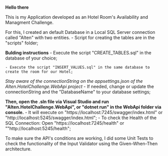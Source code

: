 **Hello there**

This is my Application developed as an Hotel Room's Availability and Managment Challenge.

For this, I created an default Database in a Local SQL Server connection called "Alten" with two entities.
    - Script for creating the tables are in the "scripts" folder;


**Bulding instructions**
    - Execute the script "CREATE_TABLES.sql" in the database of your choice;

    - Execute the script "INSERT_VALUES.sql" in the same database to create the room for our Hotel;
    
*Stay aware of the connectionString on the appsettings.json of the Alten.HotelChallenge.WebApi project*
    - If needed, change or update the connectionString and the "DatabaseName" to your database settings;

**Then, open the .sln file via Visual Studio and run "Alten.HotelChallenge.WebApi", or "dotnet run" in the WebApi folder via console.**
    - It will execute on "https://localhost:7245/swagger/index.html" or "http://localhost:5245/swagger/index.html";
    - To check the Health of the SQL Connection: Open "https://localhost:7245/health" or ""http://localhost:5245/health";


To make sure the API's conditions are working, I did some Unit Tests to check the functionality of the Input Validator using the Given-When-Then architecture.



    